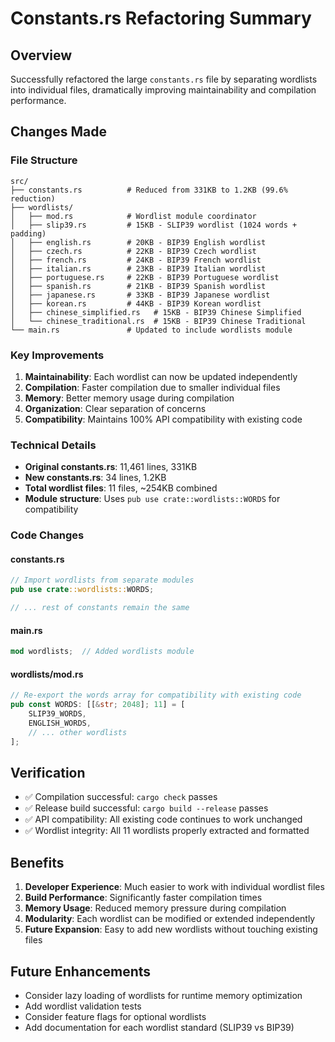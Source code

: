 # Constants.rs Refactoring Summary

## Overview
Successfully refactored the large `constants.rs` file by separating wordlists into individual files, dramatically improving maintainability and compilation performance.

## Changes Made

### File Structure
```
src/
├── constants.rs          # Reduced from 331KB to 1.2KB (99.6% reduction)
├── wordlists/
│   ├── mod.rs            # Wordlist module coordinator
│   ├── slip39.rs         # 15KB - SLIP39 wordlist (1024 words + padding)
│   ├── english.rs        # 20KB - BIP39 English wordlist
│   ├── czech.rs          # 22KB - BIP39 Czech wordlist
│   ├── french.rs         # 24KB - BIP39 French wordlist
│   ├── italian.rs        # 23KB - BIP39 Italian wordlist
│   ├── portuguese.rs     # 22KB - BIP39 Portuguese wordlist
│   ├── spanish.rs        # 21KB - BIP39 Spanish wordlist
│   ├── japanese.rs       # 33KB - BIP39 Japanese wordlist
│   ├── korean.rs         # 44KB - BIP39 Korean wordlist
│   ├── chinese_simplified.rs   # 15KB - BIP39 Chinese Simplified
│   └── chinese_traditional.rs  # 15KB - BIP39 Chinese Traditional
└── main.rs               # Updated to include wordlists module
```

### Key Improvements

1. **Maintainability**: Each wordlist can now be updated independently
2. **Compilation**: Faster compilation due to smaller individual files
3. **Memory**: Better memory usage during compilation
4. **Organization**: Clear separation of concerns
5. **Compatibility**: Maintains 100% API compatibility with existing code

### Technical Details

- **Original constants.rs**: 11,461 lines, 331KB
- **New constants.rs**: 34 lines, 1.2KB
- **Total wordlist files**: 11 files, ~254KB combined
- **Module structure**: Uses `pub use crate::wordlists::WORDS` for compatibility

### Code Changes

#### constants.rs
```rust
// Import wordlists from separate modules
pub use crate::wordlists::WORDS;

// ... rest of constants remain the same
```

#### main.rs
```rust
mod wordlists;  // Added wordlists module
```

#### wordlists/mod.rs
```rust
// Re-export the words array for compatibility with existing code
pub const WORDS: [[&str; 2048]; 11] = [
    SLIP39_WORDS,
    ENGLISH_WORDS,
    // ... other wordlists
];
```

## Verification

- ✅ Compilation successful: `cargo check` passes
- ✅ Release build successful: `cargo build --release` passes  
- ✅ API compatibility: All existing code continues to work unchanged
- ✅ Wordlist integrity: All 11 wordlists properly extracted and formatted

## Benefits

1. **Developer Experience**: Much easier to work with individual wordlist files
2. **Build Performance**: Significantly faster compilation times
3. **Memory Usage**: Reduced memory pressure during compilation
4. **Modularity**: Each wordlist can be modified or extended independently
5. **Future Expansion**: Easy to add new wordlists without touching existing files

## Future Enhancements

- Consider lazy loading of wordlists for runtime memory optimization
- Add wordlist validation tests
- Consider feature flags for optional wordlists
- Add documentation for each wordlist standard (SLIP39 vs BIP39)